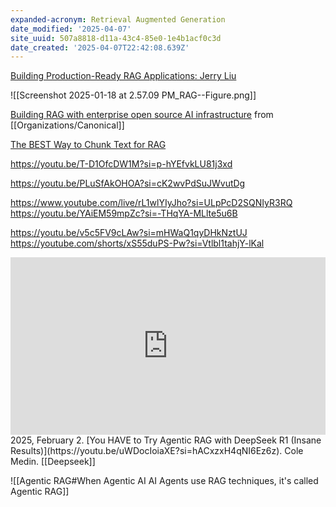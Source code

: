 ```yaml
---
expanded-acronym: Retrieval Augmented Generation
date_modified: '2025-04-07'
site_uuid: 507a8818-d11a-43c4-85e0-1e4b1acf0c3d
date_created: '2025-04-07T22:42:08.639Z'
---
```


[Building Production-Ready RAG Applications: Jerry Liu](https://youtu.be/TRjq7t2Ms5I?si=k7m-SZR8UKG8ExaM)


![[Screenshot 2025-01-18 at 2.57.09 PM_RAG--Figure.png]]

[Building RAG with enterprise open source AI infrastructure](https://ubuntu.com/blog/rag-ai-infrastructure) from [[Organizations/Canonical]]

[The BEST Way to Chunk Text for RAG](https://youtu.be/Pk2BeaGbcTE?si=VQb-v3ltlWrLQt8p)

https://youtu.be/T-D1OfcDW1M?si=p-hYEfvkLU81j3xd

https://youtu.be/PLuSfAkOHOA?si=cK2wvPdSuJWvutDg


https://www.youtube.com/live/rL1wlYIyJho?si=ULpPcD2SQNIyR3RQ
https://youtu.be/YAiEM59mpZc?si=-THqYA-MLlte5u6B

https://youtu.be/v5c5FV9cLAw?si=mHWaQ1qyDHkNztUJ
https://youtube.com/shorts/xS55duPS-Pw?si=Vtlbl1tahjY-lKal

<iframe 
  style="aspect-ratio:16/9;width:100%;height:auto" 
  src="https://www.youtube.com/embed/uWDocIoiaXE?si=hACxzxH4qNI6Ez6z" 
  title="YouTube video player" 
  frameborder="0" 
  allow="accelerometer; autoplay; clipboard-write; encrypted-media; gyroscope; picture-in-picture; web-share" 
  referrerpolicy="strict-origin-when-cross-origin" 
  allowfullscreen
></iframe>
2025, February 2. [You HAVE to Try Agentic RAG with DeepSeek R1 (Insane Results)](https://youtu.be/uWDocIoiaXE?si=hACxzxH4qNI6Ez6z). Cole Medin. [[Deepseek]]

![[Agentic RAG#When Agentic AI AI Agents use RAG techniques, it's called Agentic RAG]]